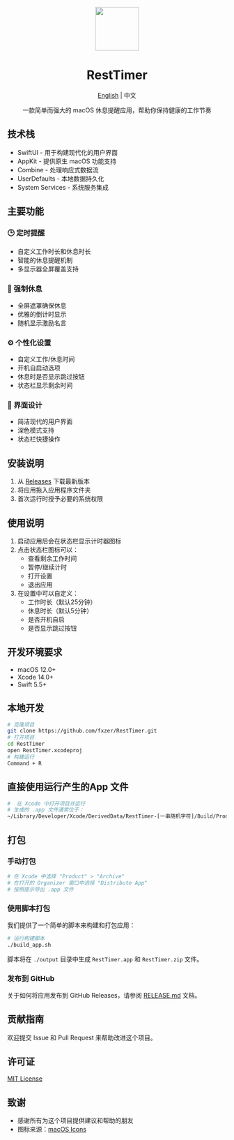 <p align="center">
<img src="./AppIcon/64x64.png" width="100" height="100" align="center" style="margin:0 auto;" />
</p>

<h1 align="center">RestTimer</h1>

<p align="center">
  <a href="./README_EN.md">English</a> | 中文
</p>

<p align="center">
一款简单而强大的 macOS 休息提醒应用，帮助你保持健康的工作节奏
</p>

## 技术栈

- SwiftUI - 用于构建现代化的用户界面
- AppKit - 提供原生 macOS 功能支持
- Combine - 处理响应式数据流
- UserDefaults - 本地数据持久化
- System Services - 系统服务集成

## 主要功能

### 🕒 定时提醒
- 自定义工作时长和休息时长
- 智能的休息提醒机制
- 多显示器全屏覆盖支持

### 🎯 强制休息
- 全屏遮罩确保休息
- 优雅的倒计时显示
- 随机显示激励名言

### ⚙️ 个性化设置
- 自定义工作/休息时间
- 开机自启动选项
- 休息时是否显示跳过按钮
- 状态栏显示剩余时间

### 🎨 界面设计
- 简洁现代的用户界面
- 深色模式支持
- 状态栏快捷操作

## 安装说明

1. 从 [Releases](https://github.com/yourusername/RestTimer/releases) 下载最新版本
2. 将应用拖入应用程序文件夹
3. 首次运行时授予必要的系统权限

## 使用说明

1. 启动应用后会在状态栏显示计时器图标
2. 点击状态栏图标可以：
   - 查看剩余工作时间
   - 暂停/继续计时
   - 打开设置
   - 退出应用
3. 在设置中可以自定义：
   - 工作时长（默认25分钟）
   - 休息时长（默认5分钟）
   - 是否开机自启
   - 是否显示跳过按钮

## 开发环境要求

- macOS 12.0+
- Xcode 14.0+
- Swift 5.5+

## 本地开发
```bash
# 克隆项目
git clone https://github.com/fxzer/RestTimer.git
# 打开项目
cd RestTimer
open RestTimer.xcodeproj
# 构建运行
Command + R
```
## 直接使用运行产生的App 文件

```bash
#  在 Xcode 中打开项目并运行
# 生成的 .app 文件通常位于：
~/Library/Developer/Xcode/DerivedData/RestTimer-[一串随机字符]/Build/Products/Debug/RestTimer.app
```

## 打包

### 手动打包

```bash
# 在 Xcode 中选择 "Product" > "Archive"
# 在打开的 Organizer 窗口中选择 "Distribute App"
# 按照提示导出 .app 文件
```

### 使用脚本打包

我们提供了一个简单的脚本来构建和打包应用：

```bash
# 运行构建脚本
./build_app.sh
```

脚本将在 `./output` 目录中生成 `RestTimer.app` 和 `RestTimer.zip` 文件。

### 发布到 GitHub

关于如何将应用发布到 GitHub Releases，请参阅 [RELEASE.md](./RELEASE.md) 文档。


## 贡献指南

欢迎提交 Issue 和 Pull Request 来帮助改进这个项目。

## 许可证

[MIT License](./LICENSE)

## 致谢

- 感谢所有为这个项目提供建议和帮助的朋友
- 图标来源：[macOS Icons](https://macosicons.com/#/)

